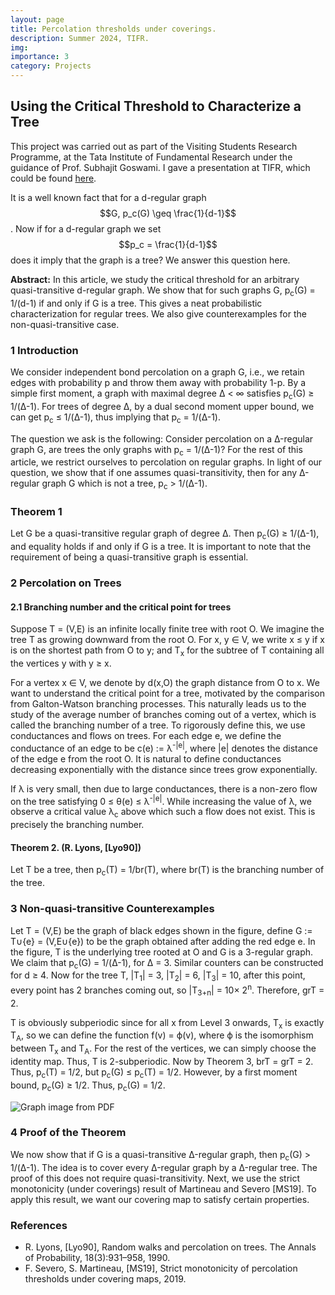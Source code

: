 ```yaml
---
layout: page
title: Percolation thresholds under coverings.
description: Summer 2024, TIFR.
img:
importance: 3
category: Projects
---
```


<h2>Using the Critical Threshold to Characterize a Tree</h2>

This project was carried out as part of the Visiting Students Research Programme, at the Tata Institute of Fundamental Research under the guidance of Prof. Subhajit Goswami. I gave a presentation at TIFR, which could be found [here](https://ishaan44.github.io/assets/pdf/VSRP_Presentation.pdf).

It is a well known fact that for a d-regular graph $$G, p_c(G) \geq \frac{1}{d-1}$$. Now if for a d-regular graph we set $$p_c = \frac{1}{d-1}$$ does it imply that the graph is a tree? We answer this question here. 

<p><strong>Abstract:</strong> In this article, we study the critical threshold for an arbitrary quasi-transitive d-regular graph.
We show that for such graphs G, p<sub>c</sub>(G) = 1/(d-1) if and only if G is a tree. This gives a neat probabilistic characterization 
for regular trees. We also give counterexamples for the non-quasi-transitive case.</p>

<h3>1 Introduction</h3>
<p>We consider independent bond percolation on a graph G, i.e., we retain edges with probability p and throw them away with probability 1-p.
By a simple first moment, a graph with maximal degree Δ &lt; ∞ satisfies p<sub>c</sub>(G) ≥ 1/(Δ-1). For trees of degree Δ, by a dual 
second moment upper bound, we can get p<sub>c</sub> ≤ 1/(Δ-1), thus implying that p<sub>c</sub> = 1/(Δ-1).</p>

<p>The question we ask is the following: Consider percolation on a Δ-regular graph G, are trees the only graphs with p<sub>c</sub> = 1/(Δ-1)?
For the rest of this article, we restrict ourselves to percolation on regular graphs. In light of our question, we show that if one assumes
quasi-transitivity, then for any Δ-regular graph G which is not a tree, p<sub>c</sub> &gt; 1/(Δ-1).</p>

<h3>Theorem 1</h3>
<p>Let G be a quasi-transitive regular graph of degree Δ. Then p<sub>c</sub>(G) ≥ 1/(Δ-1), and equality holds if and only if G is a tree.
It is important to note that the requirement of being a quasi-transitive graph is essential.</p>

<h3>2 Percolation on Trees</h3>
<h4>2.1 Branching number and the critical point for trees</h4>
<p>Suppose T = (V,E) is an infinite locally finite tree with root O. We imagine the tree T as growing downward from the root O. For x, y ∈ V,
we write x ≤ y if x is on the shortest path from O to y; and T<sub>x</sub> for the subtree of T containing all the vertices y with y ≥ x.</p>

<p>For a vertex x ∈ V, we denote by d(x,O) the graph distance from O to x. We want to understand the critical point for a tree, motivated 
by the comparison from Galton-Watson branching processes. This naturally leads us to the study of the average number of branches coming out 
of a vertex, which is called the branching number of a tree. To rigorously define this, we use conductances and flows on trees. For each edge e, 
we define the conductance of an edge to be c(e) := λ<sup>-|e|</sup>, where |e| denotes the distance of the edge e from the root O. It is 
natural to define conductances decreasing exponentially with the distance since trees grow exponentially.</p>

<p>If λ is very small, then due to large conductances, there is a non-zero flow on the tree satisfying 0 ≤ θ(e) ≤ λ<sup>-|e|</sup>. While 
increasing the value of λ, we observe a critical value λ<sub>c</sub> above which such a flow does not exist. This is precisely the branching number.</p>

<h4>Theorem 2. (R. Lyons, [Lyo90])</h4>
<p>Let T be a tree, then p<sub>c</sub>(T) = 1/br(T), where br(T) is the branching number of the tree.</p>

<h3>3 Non-quasi-transitive Counterexamples</h3>
<p>Let T = (V,E) be the graph of black edges shown in the figure, define G := T∪{e} = (V,E∪{e}) to be the graph obtained after adding the red edge e. 
In the figure, T is the underlying tree rooted at O and G is a 3-regular graph. We claim that p<sub>c</sub>(G) = 1/(Δ-1), for Δ = 3. Similar counters 
can be constructed for d ≥ 4. Now for the tree T, |T<sub>1</sub>| = 3, |T<sub>2</sub>| = 6, |T<sub>3</sub>| = 10, after this point, every point has 2 branches 
coming out, so |T<sub>3+n</sub>| = 10× 2<sup>n</sup>. Therefore, grT = 2.</p>

<p>T is obviously subperiodic since for all x from Level 3 onwards, T<sub>x</sub> is exactly T<sub>A</sub>, so we can define the function f(v) = ϕ(v), where ϕ is the isomorphism 
between T<sub>x</sub> and T<sub>A</sub>. For the rest of the vertices, we can simply choose the identity map. Thus, T is 2-subperiodic. Now by Theorem 3, 
brT = grT = 2. Thus, p<sub>c</sub>(T) = 1/2, but p<sub>c</sub>(G) ≤ p<sub>c</sub>(T) = 1/2. However, by a first moment bound, p<sub>c</sub>(G) ≥ 1/2. Thus, 
p<sub>c</sub>(G) = 1/2.</p>

<img src="images/page_3_image_0.png" alt="Graph image from PDF" />

<h3>4 Proof of the Theorem</h3>
<p>We now show that if G is a quasi-transitive Δ-regular graph, then p<sub>c</sub>(G) > 1/(Δ-1). The idea is to cover every Δ-regular graph 
by a Δ-regular tree. The proof of this does not require quasi-transitivity. Next, we use the strict monotonicity (under coverings) result 
of Martineau and Severo [MS19]. To apply this result, we want our covering map to satisfy certain properties.</p>


<h3>References</h3>
<ul>
    <li>R. Lyons, [Lyo90], Random walks and percolation on trees. The Annals of Probability, 18(3):931–958, 1990.</li>
    <li>F. Severo, S. Martineau, [MS19], Strict monotonicity of percolation thresholds under covering maps, 2019.</li>
</ul>


